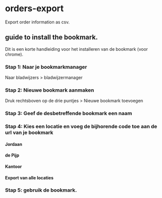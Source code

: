 # orders-export
Export order information as csv. 

## guide to install the bookmark.
Dit is een korte handleiding voor het installeren van de bookmark (voor chrome).

### Stap 1: Naar je bookmarkmanager 
Naar bladwijzers > bladwijzermanager 

### Stap 2: Nieuwe bookmark aanmaken
Druk rechtsboven op de drie puntjes > Nieuwe bookmark toevoegen

### Stap 3: Geef de desbetreffende bookmark een naam

### Stap 4: Kies een locatie en voeg de bijhorende code toe aan de url van je bookmark
#### Jordaan

#### de Pijp

#### Kantoor

#### Export van alle locaties

### Stap 5: gebruik de bookmark.

